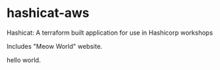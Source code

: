 # hashicat-aws
Hashicat: A terraform built application for use in Hashicorp workshops

Includes "Meow World" website.

hello world.

